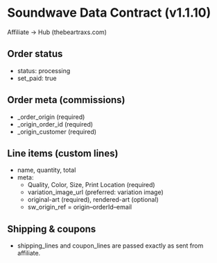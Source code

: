 # Soundwave Data Contract (v1.1.10)

Affiliate → Hub (thebeartraxs.com)

## Order status
- status: processing
- set_paid: true

## Order meta (commissions)
- _order_origin (required)
- _origin_order_id (required)
- _origin_customer (required)

## Line items (custom lines)
- name, quantity, total
- meta:
  - Quality, Color, Size, Print Location (required)
  - variation_image_url (preferred: variation image)
  - original-art (required), rendered-art (optional)
  - sw_origin_ref = origin–orderId–email

## Shipping & coupons
- shipping_lines and coupon_lines are passed exactly as sent from affiliate.
